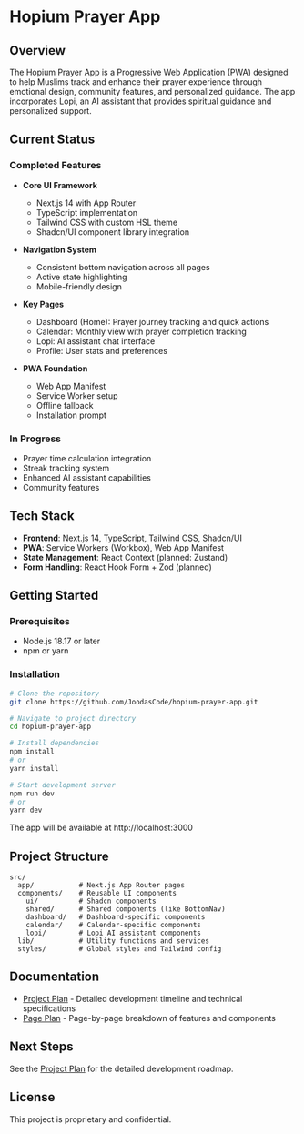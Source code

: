 # Hopium Prayer App

## Overview

The Hopium Prayer App is a Progressive Web Application (PWA) designed to help Muslims track and enhance their prayer experience through emotional design, community features, and personalized guidance. The app incorporates Lopi, an AI assistant that provides spiritual guidance and personalized support.

## Current Status

### Completed Features

- **Core UI Framework**
  - Next.js 14 with App Router
  - TypeScript implementation
  - Tailwind CSS with custom HSL theme
  - Shadcn/UI component library integration

- **Navigation System**
  - Consistent bottom navigation across all pages
  - Active state highlighting
  - Mobile-friendly design

- **Key Pages**
  - Dashboard (Home): Prayer journey tracking and quick actions
  - Calendar: Monthly view with prayer completion tracking
  - Lopi: AI assistant chat interface
  - Profile: User stats and preferences

- **PWA Foundation**
  - Web App Manifest
  - Service Worker setup
  - Offline fallback
  - Installation prompt

### In Progress

- Prayer time calculation integration
- Streak tracking system
- Enhanced AI assistant capabilities
- Community features

## Tech Stack

- **Frontend**: Next.js 14, TypeScript, Tailwind CSS, Shadcn/UI
- **PWA**: Service Workers (Workbox), Web App Manifest
- **State Management**: React Context (planned: Zustand)
- **Form Handling**: React Hook Form + Zod (planned)

## Getting Started

### Prerequisites

- Node.js 18.17 or later
- npm or yarn

### Installation

```bash
# Clone the repository
git clone https://github.com/JoodasCode/hopium-prayer-app.git

# Navigate to project directory
cd hopium-prayer-app

# Install dependencies
npm install
# or
yarn install

# Start development server
npm run dev
# or
yarn dev
```

The app will be available at http://localhost:3000

## Project Structure

```
src/
  app/           # Next.js App Router pages
  components/    # Reusable UI components
    ui/          # Shadcn components
    shared/      # Shared components (like BottomNav)
    dashboard/   # Dashboard-specific components
    calendar/    # Calendar-specific components
    lopi/        # Lopi AI assistant components
  lib/           # Utility functions and services
  styles/        # Global styles and Tailwind config
```

## Documentation

- [Project Plan](./Projectplan.md) - Detailed development timeline and technical specifications
- [Page Plan](./PagePlan.md) - Page-by-page breakdown of features and components

## Next Steps

See the [Project Plan](./Projectplan.md) for the detailed development roadmap.

## License

This project is proprietary and confidential.
